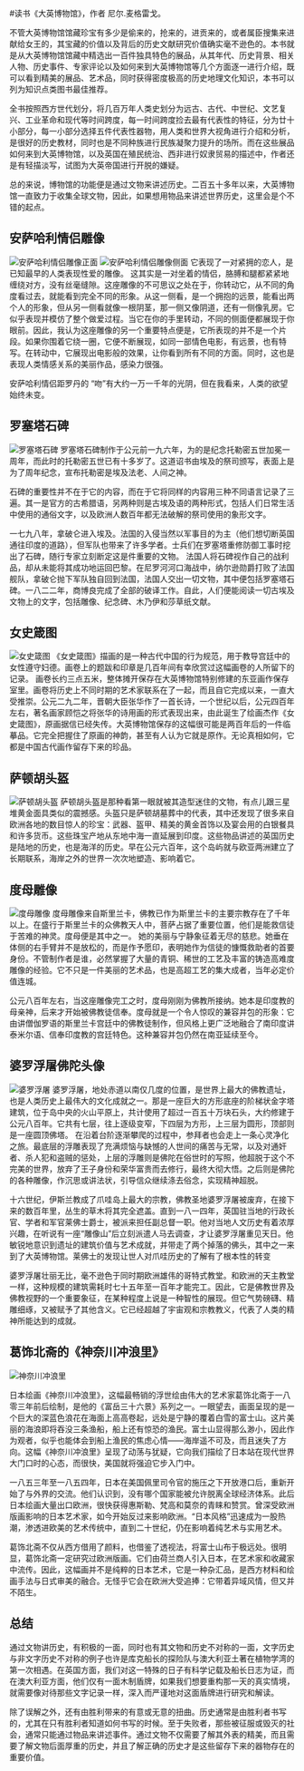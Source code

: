 #读书《大英博物馆》，作者 尼尔.麦格雷戈。

不管大英博物馆馆藏珍宝有多少是偷来的，抢来的，进贡来的，或者属臣搜集来进献给女王的，其宝藏的价值以及背后的历史文献研究价值确实毫不逊色的。本书就是从大英博物馆馆藏中精选出一百件独具特色的展品，从其年代、历史背景、相关人物、历史事件、专家评论以及如何来到大英博物馆等几个方面逐一进行介绍，既可以看到精美的展品、艺术品，同时获得密度极高的历史地理文化知识，本书可以列为知识点类图书最佳推荐。

全书按照西方世代划分，将几百万年人类史划分为远古、古代、中世纪、文艺复兴、工业革命和现代等时间跨度，每一时间跨度捡去最有代表性的特征，分为廿十小部分，每一小部分选择五件代表性器物，用人类和世界大视角进行介绍和分析，是很好的历史教材，同时也是不同种族进行民族凝聚力提升的场所。而在这些展品如何来到大英博物馆，以及英国在殖民统治、西非进行奴隶贸易的描述中，作者还是有轻描淡写，试图为大英帝国进行开脱的嫌疑。

总的来说，博物馆的功能便是通过文物来讲述历史。二百五十多年以来，大英博物馆一直致力于收集全球文物，因此，如果想用物品来讲述世界历史，这里会是个不错的起点。

## 安萨哈利情侣雕像 ##

![安萨哈利情侣雕像正面](https://github.com/hokingyang/learngit/blob/master/_book/gitbook/images/%E5%AE%89%E8%90%A8%E5%93%88%E5%88%A91.png)
![安萨哈利情侣雕像侧面](https://github.com/hokingyang/learngit/blob/master/_book/gitbook/images/%E5%AE%89%E8%90%A8%E5%93%88%E5%88%A92.png)
它表现了一对紧拥的恋人，是已知最早的人类表现性爱的雕像。 这其实是一对坐着的情侣，胳膊和腿都紧紧地缠绕对方，没有丝毫缝隙。这座雕像的不可思议之处在于，你转动它，从不同的角度看过去，就能看到完全不同的形象。从这一侧看，是一个拥抱的远景，能看出两个人的形象，但从另一侧看就像一根阴茎，那一侧又像阴道，还有一侧像乳房。它似乎表现并模仿了整个做爱过程。当它在你的手里转动，不同的侧面便都展现于你眼前。因此，我认为这座雕像的另一个重要特点便是，它所表现的并不是一个片段。如果你围着它绕一圈，它便不断展现，如同一部情色电影，有远景，也有特写。在转动中，它展现出电影般的效果，让你看到所有不同的方面。同时，这也是表现人类情感关系的美丽作品，感染力很强。

安萨哈利情侣距罗丹的 “吻”有大约一万一千年的光阴，但在我看来，人类的欲望始终未变。

## 罗塞塔石碑 ##
![罗塞塔石碑](https://github.com/hokingyang/learngit/blob/master/_book/gitbook/images/%E7%BD%97%E5%A1%9E%E5%A1%94%E7%9F%B3%E7%A2%91.png)
罗塞塔石碑制作于公元前一九六年，为的是纪念托勒密五世加冕一周年，而此时的托勒密五世已有十多岁了。这道诏书由埃及的祭司颁写，表面上是为了周年纪念，宣布托勒密是埃及法老、人间之神。

石碑的重要性并不在于它的内容，而在于它将同样的内容用三种不同语言记录了三遍。其一是官方的古希腊语，另两种则是古埃及语的两种形式，包括人们日常生活中使用的通俗文字，以及欧洲人数百年都无法破解的祭司使用的象形文字。

一七九八年，拿破仑进入埃及。法国的入侵当然以军事目的为主（他们想切断英国通往印度的道路），但军队也带来了许多学者。士兵们在罗塞塔重修防御工事时挖出了石碑，随行专家立刻断定这是件重要的文物。 法国人将石碑视作自己的战利品，却从未能将其成功地运回巴黎。在尼罗河河口海战中，纳尔逊勋爵打败了法国舰队，拿破仑抛下军队独自回到法国，法国人交出一切文物，其中便包括罗塞塔石碑。一八二二年，商博良完成了全部的破译工作。自此，人们便能阅读一切古埃及文物上的文字，包括雕像、纪念碑、木乃伊和莎草纸文献。

## 女史箴图 ##
![女史箴图](https://github.com/hokingyang/learngit/blob/master/_book/gitbook/images/%E5%A5%B3%E5%8F%B2%E7%AE%B4%E5%9B%BE.png)
《女史箴图》描画的是一种古代中国的行为规范，用于教导宫廷中的女性遵守妇德。画卷上的题跋和印章是几百年间有幸欣赏过这幅画卷的人所留下的记录。 画卷长约三点五米，整体摊开保存在大英博物馆特别修建的东亚画作保存室里。画卷将历史上不同时期的艺术家联系在了一起，而且自它完成以来，一直大受推崇。公元二九二年，晋朝大臣张华作了一首长诗，一个世纪以后，公元四百年左右，著名画家顾恺之将张华的诗用画的形式表现出来，由此诞生了绘画杰作《女史箴图》，原画据信已经失传。大英博物馆保存的这幅很可能是两百年后的一件临摹品。它完全把握住了原画的神韵，甚至有人认为它就是原作。无论真相如何，它都是中国古代画作留存下来的珍品。

## 萨顿胡头盔 ##
![萨顿胡头盔](https://github.com/hokingyang/learngit/blob/master/_book/gitbook/images/%E8%90%A8%E9%A1%BF%E8%83%A1%E5%A4%B4%E7%9B%94.png)
萨顿胡头盔是那种看第一眼就被其造型迷住的文物，有点儿跟三星堆黄金面具类似的震撼感。头盔只是萨顿胡墓葬中的代表，其中还发现了很多来自欧洲各地的数目惊人的珍宝：武器、盔甲、精美的黄金首饰以及宴会用的白银餐具和许多货币。这些珠宝产地从东地中海一直延展到印度。这些物品讲述的英国历史是陆地的历史，也是海洋的历史。早在公元六百年，这个岛屿就与欧亚两洲建立了长期联系，海岸之外的世界一次次地塑造、影响着它。

## 度母雕像 ##
![度母雕像](https://github.com/hokingyang/learngit/blob/master/_book/gitbook/images/%E5%BA%A6%E6%AF%8D%E9%9B%95%E5%83%8F.png)
度母雕像来自斯里兰卡，佛教已作为斯里兰卡的主要宗教存在了千年以上。在盛行于斯里兰卡的众佛教天人中，菩萨占据了重要位置，他们是能救信徒于苦难的神灵。度母便是其中之一。 她的美丽与宁静象征着无尽的慈悲。她垂在体侧的右手臂并不是放松的，而是作予愿印，表明她作为信徒的慷慨救助者的首要身份。不管制作者是谁，必然掌握了大量的青铜、稀世的工艺及丰富的铸造高难度雕像的经验。它不只是一件美丽的艺术品，也是高超工艺的集大成者，当年必定价值连城。

公元八百年左右，当这座雕像完工之时，度母刚刚为佛教所接纳。她本是印度教的母亲神，后来才开始被佛教徒信奉。度母就是一个令人惊叹的兼容并包的形象：它由讲僧伽罗语的斯里兰卡宫廷中的佛教徒制作，但风格上更广泛地融合了南印度讲泰米尔语、信奉印度教的宫廷特色。这种兼容并包仍然在南亚延续至今。

## 婆罗浮屠佛陀头像 ##
![婆罗浮屠](https://github.com/hokingyang/learngit/blob/master/_book/gitbook/images/%E5%A9%86%E7%BD%97%E6%B5%AE%E5%B1%A0.png)
婆罗浮屠，地处赤道以南仅几度的位置，是世界上最大的佛教遗址，也是人类历史上最伟大的文化成就之一。那是一座巨大的方形底座的阶梯状金字塔建筑，位于岛中央的火山平原上，共计使用了超过一百五十万块石头，大约修建于公元八百年。它共有七层，往上逐级变窄，下四层为方形，上三层为圆形，顶部则是一座圆顶佛塔。 在沿着台阶逐渐攀爬的过程中，参拜者也会走上一条心灵净化之旅。最底层的浮雕表现了充满烦恼与缺憾的人世间的痛苦与无常，以及对通奸者、杀人犯和盗贼的惩处，上层的浮雕则是佛陀在俗世时的写照，他超脱于这个不完美的世界，放弃了王子身份和荣华富贵而去修行，最终大彻大悟。之后则是佛陀的各种雕像，作沉思或讲法状，引导信众继续涤去俗念，实现精神超脱。 

十六世纪，伊斯兰教成了爪哇岛上最大的宗教，佛教圣地婆罗浮屠被废弃，在接下来的数百年里，丛生的草木将其完全遮盖。直到一八一四年，英国驻当地的行政长官、学者和军官莱佛士爵士，被派来担任副总督一职。他对当地人文历史有着浓厚兴趣，在听说有一座“雕像山”后立刻派遣人马去调查，才让婆罗浮屠重见天日。他敏锐地意识到遗址的建筑价值与艺术成就，并带走了两个掉落的佛头，其中之一来到了大英博物馆。莱佛士的发现让世人对爪哇历史的了解有了根本性的转变 

婆罗浮屠壮丽无比，毫不逊色于同时期欧洲雄伟的哥特式教堂。和欧洲的天主教堂一样，这种规模的建筑需耗时七十五年至一百年才能完工。因此，它是佛教世界及佛教视野的一个重要象征，在某种程度上说是一种智性的展现。但它气势磅礴、精雕细琢，又被赋予了其他含义。它已经超越了宇宙观和宗教教义，代表了人类的精神所能达到的成就。

## 葛饰北斋的《神奈川冲浪里》 ##
![神奈川冲浪里](https://github.com/hokingyang/learngit/blob/master/_book/gitbook/images/%E7%A5%9E%E5%A5%88%E5%B7%9D%E5%86%B2%E6%B5%AA%E9%87%8C.png)

日本绘画《神奈川冲浪里》，这幅最畅销的浮世绘由伟大的艺术家葛饰北斋于一八零三年前后绘制，是他的《富岳三十六景》系列之一。一眼望去，画面呈现的是一个巨大的深蓝色浪花在海面上高高卷起，远处是宁静的覆着白雪的富士山。这片美丽的海浪即将吞没三条渔船，船上还有惊恐的渔民。富士山显得那么渺小，因此作为观者，似乎也能体会到船上渔民的焦虑心情——海岸遥不可及，而且迷失了方向。这幅《神奈川冲浪里》呈现了动荡与犹疑，它向我们描绘了日本站在现代世界大门口时的心态，而很快，美国就将强迫它步入门中。 

一八五三年至一八五四年，日本在美国佩里司令官的施压之下开放港口后，重新开始了与外界的交流。他们认识到，没有哪个国家能被允许脱离全球经济体系。此后日本绘画大量出口欧洲，很快获得惠斯勒、梵高和莫奈的青睐和赞赏。曾深受欧洲版画影响的日本艺术家，如今开始反过来影响欧洲。“日本风格”迅速成为一股热潮，渗透进欧美的艺术传统中，直到二十世纪，仍在影响着纯艺术与实用艺术。

葛饰北斋不仅从西方借用了颜料，也借鉴了透视法，将富士山布于极远处。很明显，葛饰北斋一定研究过欧洲版画。它们由荷兰商人引入日本，在艺术家和收藏家中流传。因此，这幅画并不是纯粹的日本艺术，它是一种杂汇品，是西方材料和绘画手法与日式审美的融合。无怪乎它会在欧洲大受追捧：它带着异域风情，但又并不陌生。 

## 总结 ##
通过文物讲历史，有积极的一面，同时也有其文物和历史不对称的一面，文字历史与非文字历史不对称的例子也许是库克船长的探险队与澳大利亚土著在植物学湾的第一次相遇。在英国方面，我们对这一特殊的日子有科学记载及船长日志为证，而在澳大利亚方面，他们仅有一面木制盾牌，如果我们想要重构那一天的真实情境，就需要像对待那些文字记录一样，深入而严谨地对这面盾牌进行研究和解读。

除了误解之外，还有由胜利带来的有意或无意的扭曲。历史通常是由胜利者书写的，尤其在只有胜利者知道如何书写的时候。至于失败者，那些被征服或毁灭的社会，通常只能通过物品来讲述事件。通过文物不仅需要了解其外表的精美，而且需要了解文物后面厚重的历史，并且了解正确的历史才是这些留存下来的器物存在的重要价值。